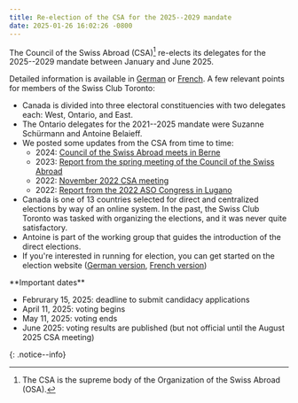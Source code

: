 ```yaml
---
title: Re-election of the CSA for the 2025--2029 mandate
date: 2025-01-26 16:02:26 -0800
---
```


The Council of the Swiss Abroad (CSA)[^1] re-elects its delegates for the
2025--2029 mandate between January and June 2025.

[^1]: The CSA is the supreme body of the Organization of the Swiss Abroad
    (OSA).

Detailed information is available in [German] or [French]. A few relevant
points for members of the Swiss Club Toronto:

- Canada is divided into three electoral constituencies with two
  delegates each: West, Ontario, and East.
- The Ontario delegates for the 2021--2025 mandate were Suzanne Schürmann and
  Antoine Belaieff.
- We posted some updates from the CSA from time to time:
  - 2024: [Council of the Swiss Abroad meets in Berne][berne]
  - 2023: [Report from the spring meeting of the Council of the Swiss
    Abroad][spring]
  - 2022: [November 2022 CSA meeting][nov]
  - 2022: [Report from the 2022 ASO Congress in Lugano][lugano]
- Canada is one of 13 countries selected for direct and centralized elections
  by way of an online system. In the past, the Swiss Club Toronto was tasked
  with organizing the elections, and it was never quite satisfactory.
- Antoine is part of the working group that guides the introduction of the
  direct elections.
- If you're interested in running for election, you can get started on the
  election website ([German version][elecger], [French version][elecfr])

<div markdown="1">
**Important dates**

- Februrary 15, 2025: deadline to submit candidacy applications
- April 11, 2025: voting begins
- May 11, 2025: voting ends
- June 2025: voting results are published (but not official until the August
  2025 CSA meeting)
</div>
{: .notice--info}

[german]: <https://www.swisscommunity.org/de/elections>
[french]: <https://www.swisscommunity.org/fr/elections>
[berne]: <{% post_url 2024-04-14-aso-meeting %}>
[spring]: <{% post_url 2023-04-16-aso-spring-meeting %}>
[nov]: <{% post_url 2022-11-11-csa-meeting %}>
[lugano]: <{% post_url 2022-09-20-aso-congress %}>
[elecger]: <https://www.swisscommunity.org/de/elections/zentralisierte-online-direktwahlen>
[elecfr]: <https://www.swisscommunity.org/fr/elections/elections-directes-en-ligne-centralisees>
